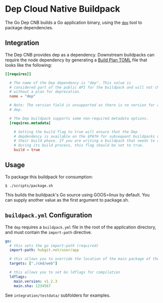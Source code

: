 # Dep Cloud Native Buildpack

The Go Dep CNB builds a Go application binary, using the
[`dep`](https://golang.github.io/dep/docs/introduction.html) tool to package
dependencies.

## Integration

The Dep CNB provides dep as a dependency. Downstream
buildpacks can require the node dependency by generating a [Build Plan
TOML](https://github.com/buildpacks/spec/blob/master/buildpack.md#build-plan-toml)
file that looks like the following:

```toml
[[requires]]

  # The name of the Dep dependency is "dep". This value is
  # considered part of the public API for the buildpack and will not change
  # without a plan for deprecation.
  name = "dep"

  # Note: The version field is unsupported as there is no version for a set of
  # dep.

  # The Dep buildpack supports some non-required metadata options.
  [requires.metadata]

    # Setting the build flag to true will ensure that the Dep
    # depdendency is available on the $PATH for subsequent buildpacks during
    # their build phase. If you are writing a buildpack that needs to run Dep
    # during its build process, this flag should be set to true.
    build = true
```

## Usage

To package this buildpack for consumption:
```
$ ./scripts/package.sh
```
This builds the buildpack's Go source using GOOS=linux by default. You can supply another value as the first argument to package.sh.

## `buildpack.yml` Configuration

The `dep` requires a `buildpack.yml` file in the root of the application directory, and must contain the `import-path` directive.

```yaml
go:
  # this sets the go import-path (required)
  import-path: hubgit.net/user/app

  # this allows you to override the location of the main package of the app
  targets: ["./cmd/web"]

  # this allows you to set Go ldflags for compilation
  ldflags:
    main.version: v1.2.3
    main.sha: 1234567
```

See `integration/testdata/` subfolders for examples.
